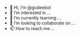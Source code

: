 - 👋 Hi, I’m @godeebot
- 👀 I’m interested in ...
- 🌱 I’m currently learning ...
- 💞️ I’m looking to collaborate on ...
- 📫 How to reach me ...

<!---
godeebot/godeebot is a ✨ special ✨ repository because its `README.md` (this file) appears on your GitHub profile.
You can click the Preview link to take a look at your changes.
--->
